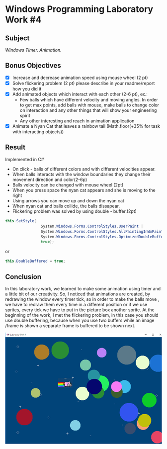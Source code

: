 # Windows Programming Laboratory Work #4
## Subject
_Windows Timer. Animation._

## Bonus Objectives

- [x] Increase and decrease animation speed using mouse wheel (2 pt)
- [x] Solve flickering problem (2 pt) please describe in your readme/report how you did it
- [x] Add animated objects which interact with each other (2-6 pt), ex.:
    - Few balls which have different velocity and moving angles. In order to get max points, add balls with mouse, make balls to change color on interaction and any other things that will show your engineering spirit
    - Any other interesting and reach in animation application
- [x] Animate a Nyan Cat that leaves a rainbow tail (Math.floor(+35% for task with interacting objects))

## Result
Implemented in C#
* On click - balls of different colors and with different velocities appear.
* When balls interacts with the window boundaries they change their movement direction and color(2-6p)
* Balls velocity can be changed with mouse wheel (2pt)
* When you press space the nyan cat appears  and she is moving to the right
* Using arrows you can move up and down the nyan cat
* When nyan cat and balls collide, the balls dissapear.
* Flickering problem was solved by using double - buffer.(2pt)

```C#
this.SetStyle(
                System.Windows.Forms.ControlStyles.UserPaint |
                System.Windows.Forms.ControlStyles.AllPaintingInWmPaint |
                System.Windows.Forms.ControlStyles.OptimizedDoubleBuffer,
                true);
```
or 
```C#
this.DoubleBuffered = true;
```

  ## Conclusion
In this laboratory work, we learned to make some animation using timer and a little bit of our creativity. So, I noticed that animations
are created, by redrawing the window every timer tick, so in order to make the balls move , we have to redraw them every time in a
different position or if we use sprites, every tick we have to put in the picture box another sprite.
At the beginning of the work, I met the flickering problem, in this case you should use double buffering, because when you use two buffers
while an image /frame is shown a separate frame is buffered to be shown next. 

![screen1](Results/screen2.png)
